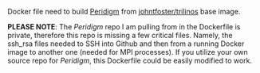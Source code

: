 Docker file need to build [Peridigm](http://peridigm.sandia.gov) from [johntfoster/trilinos](https://registry.hub.docker.com/u/johntfoster/trilinos/) base image.  

**PLEASE NOTE**: The *Peridigm* repo I am pulling from in the Dockerfile is private, therefore this repo is missing a few critical files.  Namely, the ssh_rsa files needed to SSH into Github and then from a running Docker image to another one (needed for MPI processes).  If you utilize your own source repo for *Peridigm*, this Dockerfile could be easily modified to work.
